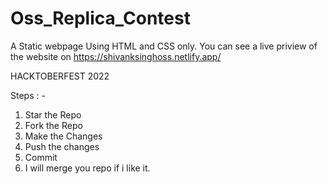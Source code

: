 # Oss_Replica_Contest
A Static webpage Using HTML and CSS only.
You can see a live priview of the website on https://shivanksinghoss.netlify.app/

HACKTOBERFEST 2022

Steps : - 

1. Star the Repo
2. Fork the Repo
3. Make the Changes
4. Push the changes
5. Commit
6. I will merge you repo if i like it.
